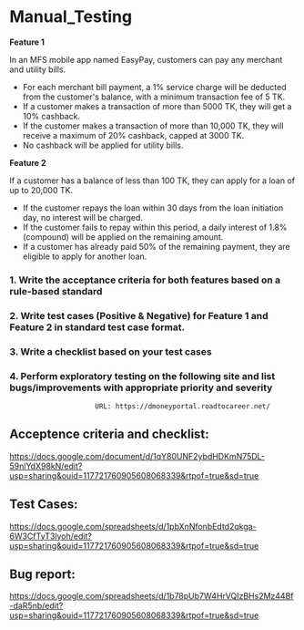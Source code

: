 # Manual_Testing

**Feature 1**

In an MFS mobile app named EasyPay, customers can pay any merchant and utility bills.

* For each merchant bill payment, a 1% service charge will be deducted from the customer's balance, with a minimum transaction fee of 5 TK.
* If a customer makes a transaction of more than 5000 TK, they will get a 10% cashback.
* If the customer makes a transaction of more than 10,000 TK, they will receive a maximum of 20% cashback, capped at 3000 TK.
* No cashback will be applied for utility bills.

**Feature 2**

If a customer has a balance of less than 100 TK, they can apply for a loan of up to 20,000 TK.

* If the customer repays the loan within 30 days from the loan initiation day, no interest will be charged.
* If the customer fails to repay within this period, a daily interest of 1.8% (compound) will be applied on the remaining amount.
* If a customer has already paid 50% of the remaining payment, they are eligible to apply for another loan. 

### 1. Write the acceptance criteria for both features based on a rule-based standard
### 2. Write test cases (Positive & Negative) for Feature 1 and Feature 2 in standard test case format.
### 3. Write a checklist based on your test cases
### 4. Perform exploratory testing on the following site and list bugs/improvements with appropriate priority and severity
                         URL: https://dmoneyportal.roadtocareer.net/

## Acceptence criteria and checklist: 
https://docs.google.com/document/d/1qY80UNF2ybdHDKmN75DL-59nlYdX98kN/edit?usp=sharing&ouid=117721760905608068339&rtpof=true&sd=true
## Test Cases: 
https://docs.google.com/spreadsheets/d/1pbXnNfonbEdtd2qkga-6W3CfTyT3lyoh/edit?usp=sharing&ouid=117721760905608068339&rtpof=true&sd=true
## Bug report: 
https://docs.google.com/spreadsheets/d/1b78pUb7W4HrVQIzBHs2Mz44Bf-daR5nb/edit?usp=sharing&ouid=117721760905608068339&rtpof=true&sd=true
